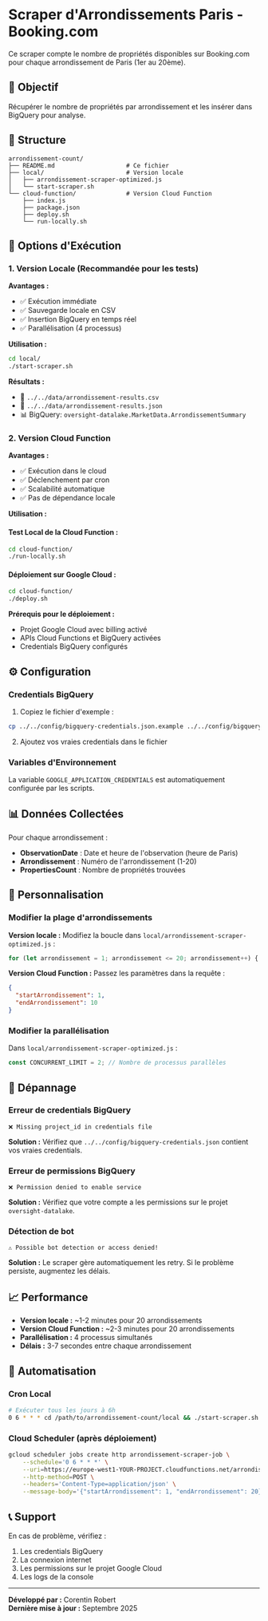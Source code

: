 # Scraper d'Arrondissements Paris - Booking.com

Ce scraper compte le nombre de propriétés disponibles sur Booking.com pour chaque arrondissement de Paris (1er au 20ème).

## 🎯 Objectif

Récupérer le nombre de propriétés par arrondissement et les insérer dans BigQuery pour analyse.

## 📁 Structure

```
arrondissement-count/
├── README.md                    # Ce fichier
├── local/                       # Version locale
│   ├── arrondissement-scraper-optimized.js
│   └── start-scraper.sh
└── cloud-function/              # Version Cloud Function
    ├── index.js
    ├── package.json
    ├── deploy.sh
    └── run-locally.sh
```

## 🚀 Options d'Exécution

### 1. Version Locale (Recommandée pour les tests)

**Avantages :**
- ✅ Exécution immédiate
- ✅ Sauvegarde locale en CSV
- ✅ Insertion BigQuery en temps réel
- ✅ Parallélisation (4 processus)

**Utilisation :**
```bash
cd local/
./start-scraper.sh
```

**Résultats :**
- 📁 `../../data/arrondissement-results.csv`
- 📁 `../../data/arrondissement-results.json`
- 📊 BigQuery: `oversight-datalake.MarketData.ArrondissementSummary`

### 2. Version Cloud Function

**Avantages :**
- ✅ Exécution dans le cloud
- ✅ Déclenchement par cron
- ✅ Scalabilité automatique
- ✅ Pas de dépendance locale

**Utilisation :**

#### Test Local de la Cloud Function :
```bash
cd cloud-function/
./run-locally.sh
```

#### Déploiement sur Google Cloud :
```bash
cd cloud-function/
./deploy.sh
```

**Prérequis pour le déploiement :**
- Projet Google Cloud avec billing activé
- APIs Cloud Functions et BigQuery activées
- Credentials BigQuery configurés

## ⚙️ Configuration

### Credentials BigQuery

1. Copiez le fichier d'exemple :
```bash
cp ../../config/bigquery-credentials.json.example ../../config/bigquery-credentials.json
```

2. Ajoutez vos vraies credentials dans le fichier

### Variables d'Environnement

La variable `GOOGLE_APPLICATION_CREDENTIALS` est automatiquement configurée par les scripts.

## 📊 Données Collectées

Pour chaque arrondissement :
- **ObservationDate** : Date et heure de l'observation (heure de Paris)
- **Arrondissement** : Numéro de l'arrondissement (1-20)
- **PropertiesCount** : Nombre de propriétés trouvées

## 🔧 Personnalisation

### Modifier la plage d'arrondissements

**Version locale :**
Modifiez la boucle dans `local/arrondissement-scraper-optimized.js` :
```javascript
for (let arrondissement = 1; arrondissement <= 20; arrondissement++) {
```

**Version Cloud Function :**
Passez les paramètres dans la requête :
```json
{
  "startArrondissement": 1,
  "endArrondissement": 10
}
```

### Modifier la parallélisation

Dans `local/arrondissement-scraper-optimized.js` :
```javascript
const CONCURRENT_LIMIT = 2; // Nombre de processus parallèles
```

## 🐛 Dépannage

### Erreur de credentials BigQuery
```
❌ Missing project_id in credentials file
```
**Solution :** Vérifiez que `../../config/bigquery-credentials.json` contient vos vraies credentials.

### Erreur de permissions BigQuery
```
❌ Permission denied to enable service
```
**Solution :** Vérifiez que votre compte a les permissions sur le projet `oversight-datalake`.

### Détection de bot
```
⚠️ Possible bot detection or access denied!
```
**Solution :** Le scraper gère automatiquement les retry. Si le problème persiste, augmentez les délais.

## 📈 Performance

- **Version locale :** ~1-2 minutes pour 20 arrondissements
- **Version Cloud Function :** ~2-3 minutes pour 20 arrondissements
- **Parallélisation :** 4 processus simultanés
- **Délais :** 3-7 secondes entre chaque arrondissement

## 🔄 Automatisation

### Cron Local
```bash
# Exécuter tous les jours à 6h
0 6 * * * cd /path/to/arrondissement-count/local && ./start-scraper.sh
```

### Cloud Scheduler (après déploiement)
```bash
gcloud scheduler jobs create http arrondissement-scraper-job \
    --schedule='0 6 * * *' \
    --uri=https://europe-west1-YOUR-PROJECT.cloudfunctions.net/arrondissement-scraper \
    --http-method=POST \
    --headers='Content-Type=application/json' \
    --message-body='{"startArrondissement": 1, "endArrondissement": 20}'
```

## 📞 Support

En cas de problème, vérifiez :
1. Les credentials BigQuery
2. La connexion internet
3. Les permissions sur le projet Google Cloud
4. Les logs de la console

---

**Développé par :** Corentin Robert  
**Dernière mise à jour :** Septembre 2025
